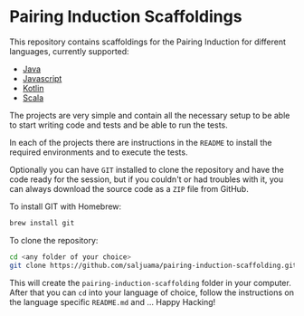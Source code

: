 # Pairing Induction Scaffoldings

This repository contains scaffoldings for the Pairing Induction for different
languages, currently supported:

 - [Java](java/README.md)
 - [Javascript](javascript/README.md)
 - [Kotlin](kotlin/README.md)
 - [Scala](scala/README.md)


 The projects are very simple and contain all the necessary setup to be able
 to start writing code and tests and be able to run the tests.

 In each of the projects there are instructions in the `README` to install the
 required environments and to execute the tests.

Optionally you can have `GIT` installed to clone the repository and have the code ready for the session, but if you couldn't or had troubles with it, you can always download the source code as a `ZIP` file from GitHub.

To install GIT with Homebrew:

```bash
brew install git
```

To clone the repository:

```bash
cd <any folder of your choice>
git clone https://github.com/saljuama/pairing-induction-scaffolding.git
```

This will create the `pairing-induction-scaffolding` folder in your computer.
After that you can `cd` into your language of choice, follow the instructions on the language specific `README.md` and ... Happy Hacking!
